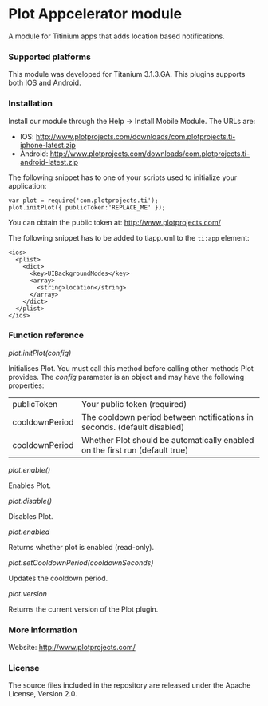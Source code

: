 Plot Appcelerator module
========================
A module for Titinium apps that adds location based notifications. 

### Supported platforms ###

This module was developed for Titanium 3.1.3.GA.
This plugins supports both IOS and Android.

### Installation ###

Install our module through the Help -> Install Mobile Module. The URLs are:
- IOS: http://www.plotprojects.com/downloads/com.plotprojects.ti-iphone-latest.zip
- Android: http://www.plotprojects.com/downloads/com.plotprojects.ti-android-latest.zip

The following snippet has to one of your scripts used to initialize your application:
```
var plot = require('com.plotprojects.ti');
plot.initPlot({ publicToken:'REPLACE_ME' });
```

You can obtain the public token at: http://www.plotprojects.com/

The following snippet has to be added to tiapp.xml to the ```ti:app``` element:
```
<ios>
  <plist>
    <dict>
      <key>UIBackgroundModes</key>
      <array>
        <string>location</string>
      </array>
    </dict>   
  </plist>
</ios>
```

### Function reference ###

_plot.initPlot(config)_

Initialises Plot. You must call this method before calling other methods Plot provides.
The _config_ parameter is an object and may have the following properties:

<table>
<tr>
<td>publicToken</td><td>Your public token (required)</td>
</tr><tr>
<td>cooldownPeriod</td><td>The cooldown period between notifications in seconds. (default disabled)</td>
</tr><tr>
<td>cooldownPeriod</td><td>Whether Plot should be automatically enabled on the first run (default true)</td>
</tr>
</table>

_plot.enable()_

Enables Plot.

_plot.disable()_

Disables Plot.

_plot.enabled_

Returns whether plot is enabled (read-only).

_plot.setCooldownPeriod(cooldownSeconds)_

Updates the cooldown period.

_plot.version_

Returns the current version of the Plot plugin.

### More information ###
Website: http://www.plotprojects.com/

### License ###
The source files included in the repository are released under the Apache License, Version 2.0.